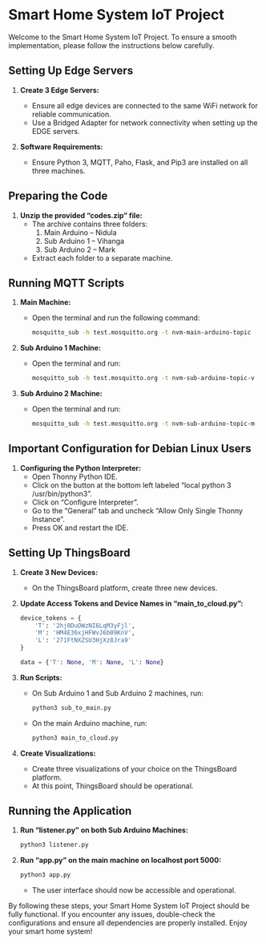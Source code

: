 
# Smart Home System IoT Project

Welcome to the Smart Home System IoT Project. To ensure a smooth implementation, please follow the instructions below carefully.

## Setting Up Edge Servers

1. **Create 3 Edge Servers:**
   - Ensure all edge devices are connected to the same WiFi network for reliable communication.
   - Use a Bridged Adapter for network connectivity when setting up the EDGE servers.

2. **Software Requirements:**
   - Ensure Python 3, MQTT, Paho, Flask, and Pip3 are installed on all three machines.

## Preparing the Code

1. **Unzip the provided “codes.zip” file:**
   - The archive contains three folders:
     1. Main Arduino – Nidula
     2. Sub Arduino 1 – Vihanga
     3. Sub Arduino 2 – Mark
   - Extract each folder to a separate machine.

## Running MQTT Scripts

1. **Main Machine:**
   - Open the terminal and run the following command:
     ```bash
     mosquitto_sub -h test.mosquitto.org -t nvm-main-arduino-topic
     ```

2. **Sub Arduino 1 Machine:**
   - Open the terminal and run:
     ```bash
     mosquitto_sub -h test.mosquitto.org -t nvm-sub-arduino-topic-v
     ```

3. **Sub Arduino 2 Machine:**
   - Open the terminal and run:
     ```bash
     mosquitto_sub -h test.mosquitto.org -t nvm-sub-arduino-topic-m
     ```

## Important Configuration for Debian Linux Users

1. **Configuring the Python Interpreter:**
   - Open Thonny Python IDE.
   - Click on the button at the bottom left labeled “local python 3 /usr/bin/python3”.
   - Click on “Configure Interpreter”.
   - Go to the “General” tab and uncheck “Allow Only Single Thonny Instance”.
   - Press OK and restart the IDE.

## Setting Up ThingsBoard

1. **Create 3 New Devices:**
   - On the ThingsBoard platform, create three new devices.

2. **Update Access Tokens and Device Names in “main_to_cloud.py”:**
   ```python
   device_tokens = {
       'T': '2hj0DuOWzNI6LqM3yFjl',
       'M': 'HM4E36xjHFWvJ6b09KnV',
       'L': '271FtNXZSU3HjXz8Jra9'
   }
   
   data = {'T': None, 'M': None, 'L': None}
   ```

3. **Run Scripts:**
   - On Sub Arduino 1 and Sub Arduino 2 machines, run:
     ```bash
     python3 sub_to_main.py
     ```
   - On the main Arduino machine, run:
     ```bash
     python3 main_to_cloud.py
     ```

4. **Create Visualizations:**
   - Create three visualizations of your choice on the ThingsBoard platform.
   - At this point, ThingsBoard should be operational.

## Running the Application

1. **Run “listener.py” on both Sub Arduino Machines:**
   ```bash
   python3 listener.py
   ```

2. **Run “app.py” on the main machine on localhost port 5000:**
   ```bash
   python3 app.py
   ```

   - The user interface should now be accessible and operational.

By following these steps, your Smart Home System IoT Project should be fully functional. If you encounter any issues, double-check the configurations and ensure all dependencies are properly installed. Enjoy your smart home system!

